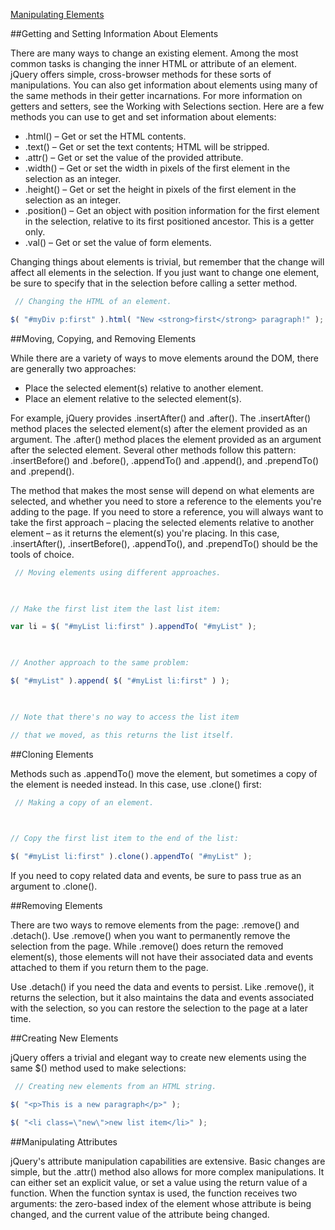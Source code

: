 ﻿[Manipulating Elements](http://learn.jquery.com/using-jquery-core/manipulating-elements/#getting-and-setting-information-about-elements)

##Getting and Setting Information About Elements

There are many ways to change an existing element. Among the most common tasks is changing the inner HTML 
or attribute of an element. jQuery offers simple, cross-browser methods for these sorts of manipulations. 
You can also get information about elements using many of the same methods in their getter incarnations. 
For more information on getters and setters, see the Working with Selections section. 
Here are a few methods you can use to get and set information about elements:


* .html() – Get or set the HTML contents.
* .text() – Get or set the text contents; HTML will be stripped.
* .attr() – Get or set the value of the provided attribute.
* .width() – Get or set the width in pixels of the first element in the selection as an integer.
* .height() – Get or set the height in pixels of the first element in the selection as an integer.
* .position() – Get an object with position information for the first element in the selection, relative to its first positioned ancestor. This is a getter only.
* .val() – Get or set the value of form elements.

Changing things about elements is trivial, but remember that the change will affect all elements in the selection.
 If you just want to change one element, be sure to specify that in the selection before calling a setter method.

```js
 // Changing the HTML of an element.

$( "#myDiv p:first" ).html( "New <strong>first</strong> paragraph!" );
```

##Moving, Copying, and Removing Elements

While there are a variety of ways to move elements around the DOM, there are generally two approaches:


* Place the selected element(s) relative to another element.
* Place an element relative to the selected element(s).

For example, jQuery provides .insertAfter() and .after(). The .insertAfter() method places 
the selected element(s) after the element provided as an argument. The .after() method places the element
 provided as an argument after the selected element. Several other methods follow this pattern: .insertBefore()
 and .before(), .appendTo() and .append(), and .prependTo() and .prepend().

The method that makes the most sense will depend on what elements are selected, and whether you need to 
store a reference to the elements you're adding to the page. If you need to store a reference, 
you will always want to take the first approach – placing the selected elements relative to another 
element – as it returns the element(s) you're placing. In this case, .insertAfter(), .insertBefore(), 
.appendTo(), and .prependTo() should be the tools of choice.

```js
 // Moving elements using different approaches.

 

// Make the first list item the last list item:

var li = $( "#myList li:first" ).appendTo( "#myList" );

 

// Another approach to the same problem:

$( "#myList" ).append( $( "#myList li:first" ) );

 

// Note that there's no way to access the list item

// that we moved, as this returns the list itself.
```


##Cloning Elements

Methods such as .appendTo() move the element, but sometimes a copy of the element is needed instead. 
In this case, use .clone() first:

```js
 // Making a copy of an element.

 

// Copy the first list item to the end of the list:

$( "#myList li:first" ).clone().appendTo( "#myList" );
```

If you need to copy related data and events, be sure to pass true as an argument to .clone().


##Removing Elements

There are two ways to remove elements from the page: .remove() and .detach().
 Use .remove() when you want to permanently remove the selection from the page. 
While .remove() does return the removed element(s), those elements will not have their associated 
data and events attached to them if you return them to the page.

Use .detach() if you need the data and events to persist. Like .remove(), it returns the selection,
 but it also maintains the data and events associated with the selection,
 so you can restore the selection to the page at a later time.


##Creating New Elements

jQuery offers a trivial and elegant way to create new elements using the same $() method used to make selections:

```js
 // Creating new elements from an HTML string.

$( "<p>This is a new paragraph</p>" );

$( "<li class=\"new\">new list item</li>" );
```


##Manipulating Attributes

jQuery's attribute manipulation capabilities are extensive. Basic changes are simple, but the .attr() 
method also allows for more complex manipulations. It can either set an explicit value, or set a value 
using the return value of a function. When the function syntax is used, the function receives two arguments:
the zero-based index of the element whose attribute is being changed, and the current value of the attribute
being changed.




 




 
